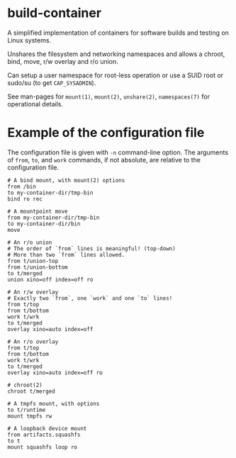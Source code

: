 # build-container

A simplified implementation of containers for software builds and testing on Linux systems.

Unshares the filesystem and networking namespaces and allows a chroot, bind, move, r/w overlay and r/o union.

Can setup a user namespace for root-less operation or use a SUID root or sudo/su (to get `CAP_SYSADMIN`).

See man-pages for `mount(1)`, `mount(2)`, `unshare(2)`, `namespaces(7)` for operational details.

# Example of the configuration file

The configuration file is given with `-n` command-line option.
The arguments of `from`, `to`, and `work` commands, if not absolute, are
relative to the configuration file.

```
# A bind mount, with mount(2) options
from /bin
to my-container-dir/tmp-bin
bind ro rec

# A mountpoint move
from my-container-dir/tmp-bin
to my-container-dir/bin
move

# An r/o union
# The order of `from` lines is meaningful! (top-down)
# More than two `from` lines allowed.
from t/union-top
from t/union-bottom
to t/merged
union xino=off index=off ro

# An r/w overlay
# Exactly two `from`, one `work` and one `to` lines!
from t/top
from t/bottom
work t/wrk
to t/merged
overlay xino=auto index=off

# An r/o overlay
from t/top
from t/bottom
work t/wrk
to t/merged
overlay xino=auto index=off ro

# chroot(2)
chroot t/merged

# A tmpfs mount, with options
to t/runtime
mount tmpfs rw

# A loopback device mount
from artifacts.squashfs
to t
mount squashfs loop ro

```
